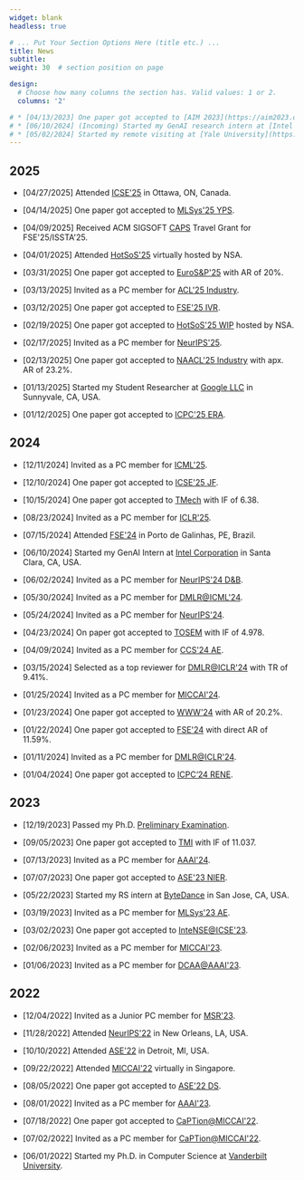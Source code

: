 ```yaml
---
widget: blank
headless: true

# ... Put Your Section Options Here (title etc.) ...
title: News
subtitle:
weight: 30  # section position on page

design:
  # Choose how many columns the section has. Valid values: 1 or 2.
  columns: '2'

# * [04/13/2023] One paper got accepted to [AIM 2023](https://aim2023.org/) focused section.
# * [06/10/2024] (Incoming) Started my GenAI research intern at [Intel Corporation](https://www.intel.com/content/www/us/en/homepage.html) in Santa Clara, CA, USA.
# * [05/02/2024] Started my remote visiting at [Yale University](https://www.yale.edu/) in New Haven, CT, USA.
---
```


## 2025

* [04/27/2025] Attended [ICSE'25](https://conf.researchr.org/home/icse-2025) in Ottawa, ON, Canada.

* [04/14/2025] One paper got accepted to [MLSys'25 YPS](https://mlsys.org/Conferences/2025/YPS).

* [04/09/2025] Received ACM SIGSOFT [CAPS](https://www2.sigsoft.org/caps/capsmain/) Travel Grant for FSE'25/ISSTA'25.

* [04/01/2025] Attended [HotSoS'25](https://sos-vo.org/group/hotsos) virtually hosted by NSA.

* [03/31/2025] One paper got accepted to [EuroS&P'25](https://eurosp2025.ieee-security.org/cfp.html) with AR of 20%.

* [03/13/2025] Invited as a PC member for [ACL'25 Industry](https://2025.aclweb.org/calls/industry_track/).

* [03/12/2025] One paper got accepted to [FSE'25 IVR](https://conf.researchr.org/track/fse-2025/fse-2025-ideas-visions-and-reflections).

* [02/19/2025] One paper got accepted to [HotSoS'25 WIP](https://sos-vo.org/group/hotsos/cfp) hosted by NSA.

* [02/17/2025] Invited as a PC member for [NeurIPS'25](https://neurips.cc/).

* [02/13/2025] One paper got accepted to [NAACL'25 Industry](https://2025.naacl.org/calls/industry/) with apx. AR of 23.2%.

* [01/13/2025] Started my Student Researcher at [Google LLC](https://about.google/google-in-america/) in Sunnyvale, CA, USA.

* [01/12/2025] One paper got accepted to [ICPC'25 ERA](https://conf.researchr.org/track/icpc-2025/icpc-2025-early-research-achievements-era).

## 2024

* [12/11/2024] Invited as a PC member for [ICML'25](https://icml.cc/).

* [12/10/2024] One paper got accepted to [ICSE'25 JF](https://conf.researchr.org/track/icse-2025/icse-2025-journal-first-papers).

* [10/15/2024] One paper got accepted to [TMech](https://ieeexplore.ieee.org/xpl/RecentIssue.jsp?punumber=3516) with IF of 6.38.

* [08/23/2024] Invited as a PC member for [ICLR'25](https://iclr.cc/Conferences/2025).

* [07/15/2024] Attended [FSE'24](https://conf.researchr.org/home/fse-2024) in Porto de Galinhas, PE, Brazil.

* [06/10/2024] Started my GenAI Intern at [Intel Corporation](https://www.intel.com/content/www/us/en/homepage.html) in Santa Clara, CA, USA.

* [06/02/2024] Invited as a PC member for [NeurIPS'24 D&B](https://neurips.cc/Conferences/2024/CallForDatasetsBenchmarks).

* [05/30/2024] Invited as a PC member for [DMLR@ICML'24](https://dmlr.ai/).

* [05/24/2024] Invited as a PC member for [NeurIPS'24](https://neurips.cc/Conferences/2024).

* [04/23/2024] On paper got accepted to [TOSEM](https://dl.acm.org/journal/tosem) with IF of 4.978.

* [04/09/2024] Invited as a PC member for [CCS'24 AE](https://www.sigsac.org/ccs/CCS2024/call-for/call-for-artifacts.html).

* [03/15/2024] Selected as a top reviewer for [DMLR@ICLR'24](https://dmlr.ai/reviewers/) with TR of 9.41%.

* [01/25/2024] Invited as a PC member for [MICCAI'24](https://conferences.miccai.org/2024/en/).

* [01/23/2024] One paper got accepted to [WWW'24](https://www2024.thewebconf.org/) with AR of 20.2%.

* [01/22/2024] One paper got accepted to [FSE'24](https://2024.esec-fse.org/track/fse-2024-research-papers) with direct AR of 11.59%.

* [01/11/2024] Invited as a PC member for [DMLR@ICLR'24](https://dmlr.ai/).

* [01/04/2024] One paper got accepted to [ICPC‘24 RENE](https://conf.researchr.org/track/icpc-2024/icpc-2024-replications-and-negative-results--rene-).

## 2023

* [12/19/2023] Passed my Ph.D. [Preliminary Examination](https://engineering.vanderbilt.edu/cs/Graduate/CSExamination.php).

* [09/05/2023] One paper got accepted to [TMI](https://ieeexplore.ieee.org/xpl/RecentIssue.jsp?punumber=42) with IF of 11.037. 

* [07/13/2023] Invited as a PC member for [AAAI'24](https://aaai.org/Conferences/AAAI-24/).

* [07/07/2023] One paper got accepted to [ASE'23 NIER](https://conf.researchr.org/track/ase-2023/ase-2023-nier-track?).

* [05/22/2023] Started my RS intern at [ByteDance](https://www.bytedance.com/en/) in San Jose, CA, USA.

* [03/19/2023] Invited as a PC member for [MLSys'23 AE](https://mlsys.org/Conferences/2023/CallForAE).

* [03/02/2023] One paper got accepted to [InteNSE@ICSE'23](https://intense23.github.io/).

* [02/06/2023] Invited as a PC member for [MICCAI'23](https://conferences.miccai.org/2023/en/).

* [01/06/2023] Invited as a PC member for [DCAA@AAAI'23](https://ncsu-dk-lab.github.io/workshops/dcaa@2023/).

## 2022

* [12/04/2022] Invited as a Junior PC member for [MSR'23](https://conf.researchr.org/track/msr-2023/msr-2023-technical-papers).

* [11/28/2022] Attended [NeurIPS'22](https://nips.cc/) in New Orleans, LA, USA.

* [10/10/2022] Attended [ASE'22](https://conf.researchr.org/home/ase-2022) in Detroit, MI, USA.

* [09/22/2022] Attended [MICCAI'22](https://conferences.miccai.org/2022/en/) virtually in Singapore.

* [08/05/2022] One paper got accepted to [ASE'22 DS](https://conf.researchr.org/track/ase-2022/ase-2022-doctoral-symposium?).

* [08/01/2022] Invited as a PC member for [AAAI'23](https://aaai.org/Conferences/AAAI-23/).

* [07/18/2022] One paper got accepted to [CaPTion@MICCAI'22](https://caption-workshop.github.io/).

* [07/02/2022] Invited as a PC member for [CaPTion@MICCAI'22](https://conferences.miccai.org/2022/en/).

* [06/01/2022] Started my Ph.D. in Computer Science at [Vanderbilt University](https://www.vanderbilt.edu/).